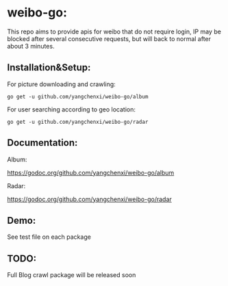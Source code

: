 # weibo-go:

This repo aims to provide apis for weibo that do not require login, IP may be blocked after several consecutive requests, but will back to normal after about 3 minutes.

## Installation&Setup:

For picture downloading and crawling:

```shell
go get -u github.com/yangchenxi/weibo-go/album
```

For user searching according to geo location:

```shell
go get -u github.com/yangchenxi/weibo-go/radar
```

## Documentation:

Album:

   https://godoc.org/github.com/yangchenxi/weibo-go/album
    
Radar:

   https://godoc.org/github.com/yangchenxi/weibo-go/radar

## Demo:

See test file on each package

## TODO:

Full Blog crawl package will be released soon
